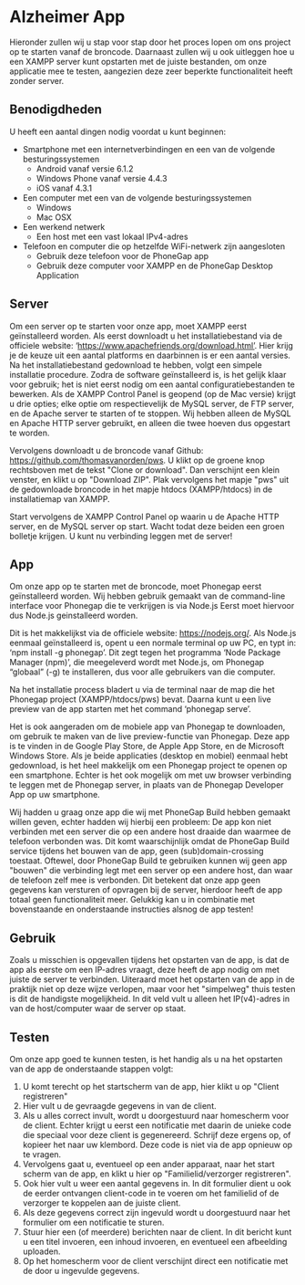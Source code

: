  # Alzheimer App
Hieronder zullen wij u stap voor stap door het proces lopen om ons project op te starten vanaf de broncode.
Daarnaast zullen wij u ook uitleggen hoe u een XAMPP server kunt opstarten met de juiste bestanden, om onze applicatie mee te testen, aangezien deze zeer beperkte functionaliteit heeft zonder server.

## Benodigdheden
U heeft een aantal dingen nodig voordat u kunt beginnen:
* Smartphone met een internetverbindingen en een van de volgende besturingssystemen
    * Android vanaf versie 6.1.2
    * Windows Phone vanaf versie 4.4.3
    * iOS vanaf 4.3.1
* Een computer met een van de volgende besturingssystemen
    * Windows
    * Mac OSX
* Een werkend netwerk
    * Een host met een vast lokaal IPv4-adres
* Telefoon en computer die op hetzelfde WiFi-netwerk zijn aangesloten
   * Gebruik deze telefoon voor de PhoneGap app
   * Gebruik deze computer voor XAMPP en de PhoneGap Desktop Application

## Server
Om een server op te starten voor onze app, moet XAMPP eerst geïnstalleerd worden.
Als eerst downloadt u het installatiebestand via de officiele website: ‘https://www.apachefriends.org/download.html’.
Hier krijg je de keuze uit een aantal platforms en daarbinnen is er een aantal versies. Na het installatiebestand gedownload te hebben, volgt een simpele installatie procedure. Zodra de software geïnstalleerd is, is het gelijk klaar voor gebruik; het is niet eerst nodig om een aantal configuratiebestanden te bewerken. Als de XAMPP Control Panel is geopend (op de Mac versie) krijgt u drie opties; elke optie om respectievelijk de MySQL server, de FTP server, en de Apache server te starten of te stoppen. Wij hebben alleen de MySQL en Apache HTTP server gebruikt, en alleen die twee hoeven dus opgestart te worden.

Vervolgens downloadt u de broncode vanaf Github: https://github.com/thomasvanorden/pws. U klikt op de groene knop rechtsboven met de tekst "Clone or download". Dan verschijnt een klein venster, en klikt u op "Download ZIP". 
Plak vervolgens het mapje "pws" uit de gedownloade broncode in het mapje htdocs (XAMPP/htdocs) in de installatiemap van XAMPP.

Start vervolgens de XAMPP Control Panel op waarin u de Apache HTTP server, en de MySQL server op start.
Wacht todat deze beiden een groen bolletje krijgen.
U kunt nu verbinding leggen met de server!

## App
Om onze app op te starten met de broncode, moet Phonegap eerst geïnstalleerd worden.
Wij hebben gebruik gemaakt van de command-line interface voor Phonegap die te verkrijgen is via Node.js
Eerst moet hiervoor dus Node.js geinstalleerd worden.

Dit is het makkelijkst via de officiele website: https://nodejs.org/.
Als Node.js eenmaal geïnstalleerd is, opent u een normale terminal op uw PC, en typt in: ‘npm install -g phonegap’.
Dit zegt tegen het programma ‘Node Package Manager (npm)’, die meegeleverd wordt met Node.js, om Phonegap “globaal” (-g) te installeren, dus voor alle gebruikers van die computer.

Na het installatie process bladert u via de terminal naar de map die het Phonegap project (XAMPP/htdocs/pws) bevat.
Daarna kunt u een live preview van de app starten met het command ‘phonegap serve’.

Het is ook aangeraden om de mobiele app van Phonegap te downloaden, om gebruik te maken van de live preview-functie van Phonegap. Deze app is te vinden in de Google Play Store, de Apple App Store, en de Microsoft Windows Store.
Als je beide applicaties (desktop en mobiel) eenmaal hebt gedownload, is het heel makkelijk om een Phonegap project te openen op een smartphone. Echter is het ook mogelijk om met uw browser verbinding te leggen met de Phonegap server, in plaats van de Phonegap Developer App op uw smartphone.

Wij hadden u graag onze app die wij met PhoneGap Build hebben gemaakt willen geven, echter hadden wij hierbij een probleem:
De app kon niet verbinden met een server die op een andere host draaide dan waarmee de telefoon verbonden was. Dit komt waarschijnlijk omdat de PhoneGap Build service tijdens het bouwen van de app, geen (sub)domain-crossing toestaat. Oftewel, door PhoneGap Build te gebruiken kunnen wij geen app "bouwen" die verbinding legt met een server op een andere host, dan waar de telefoon zelf mee is verbonden. Dit betekent dat onze app geen gegevens kan versturen of opvragen bij de server, hierdoor heeft de app totaal geen functionaliteit meer. Gelukkig kan u in combinatie met bovenstaande en onderstaande instructies alsnog de app testen!

## Gebruik
Zoals u misschien is opgevallen tijdens het opstarten van de app, is dat de app als eerste om een IP-adres vraagt, deze heeft de app nodig om met juiste de server te verbinden.
Uiteraard moet het opstarten van de app in de praktijk niet op deze wijze verlopen, maar voor het "simpelweg" thuis testen is dit de handigste mogelijkheid.
In dit veld vult u alleen het IP(v4)-adres in van de host/computer waar de server op staat.

## Testen
Om onze app goed te kunnen testen, is het handig als u na het opstarten van de app de onderstaande stappen volgt:
1. U komt terecht op het startscherm van de app, hier klikt u op "Client registreren"
2. Hier vult u de gevraagde gegevens in van de client.
3. Als u alles correct invult, wordt u doorgestuurd naar homescherm voor de client. Echter krijgt u eerst een notificatie met daarin de unieke code die speciaal voor deze client is gegenereerd. Schrijf deze ergens op, of kopieer het naar uw klembord. Deze code is niet via de app opnieuw op te vragen.
4. Vervolgens gaat u, eventueel op een ander apparaat, naar het start scherm van de app, en klikt u hier op "Familielid/verzorger registreren".
5. Ook hier vult u weer een aantal gegevens in. In dit formulier dient u ook de eerder ontvangen client-code in te voeren om het familielid of de verzorger te koppelen aan de juiste client.
6. Als deze gegevens correct zijn ingevuld wordt u doorgestuurd naar het formulier om een notificatie te sturen.
7. Stuur hier een (of meerdere) berichten naar de client. In dit bericht kunt u een titel invoeren, een inhoud invoeren, en eventueel een afbeelding uploaden.
8. Op het homescherm voor de client verschijnt direct een notificatie met de door u ingevulde gegevens.
